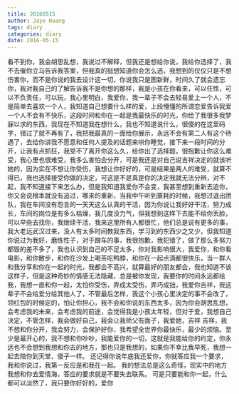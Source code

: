 ```yaml
---
title: 20160515
author: Jaye Huang
tags: diary
categories: diary
date: 2016-05-15
---
```


看不到你，我会胡思乱想，我说过不解释，但我还是想给你说，我给你选择了，我不去催你立马告诉我答案，但我真的挺想知道你会怎么选，我想到的仅仅只是不想伤害你，而不是你说的我去设计这一切，你说我只是图新鲜，时间久了就会遗忘你，我对我自己的了解告诉我不是你想的那样，我是小孩在你看来，可以任性，可以不负责任，可以玩，我心里明白，我爱你，我一辈子不会去轻易爱上一个人，不是简单去喜欢一个人，我知道自己想要什么样的爱，上段懵懂的所谓恋爱告诉我爱一个人不会有不快乐，这段时间和你在一起是我最快乐的时光，你给了我很多我梦寐以求的东西，我现在不知道我在想什么，我也不知道说什么，很傻的在这里码字，错过了就不再有了，我把我最真的一面给你展示，永远不会有第二人有这个待遇了，去给你讲我不愿意和任何人提及的话题来哄你睡觉，接下来一段时间的分开，让我有点抓狂，我受不了离开你这么久，给你出了选择题，很抱歉让你这么难受，我心里也很难受，我多么害怕会分开，可是我还是对自己说吉祥决定的就该听她的，因为实在不想让你受伤，我想让你好好的，可是结果是两人的难受，就算不得已，我也选择接受你做的决定，可这是不是真是你的决定我就无法分辨，对不起，我不知道接下来怎么办，但是我知道我爱你不会变，我甚至想到重新去追你，你又会说根本就没有追过，哪来的重新，当我中午听到噩耗的时候，我想过退出团队，我在车间没有怨言的一天天这么认真的干活，因为你说让我好好干活，努力成长，车间的岗位是有多么枯燥，我几度没力气，但我想到这样下去能不给你丢脸，可以早些去找你，我继续干活，我来这里所有人都很忙，他们总是说有更多的事，我大老远武汉过来，没人有太多时间教我东西，学习到的东西少之又少，但我知道你说过为我好，磨练性子，对于蹭车的事，我很抱歉，我犯错了，做了那么多努力都毁的差不多了，我也认识到自己的不足太多，你对我影响很大，我爱你，和你看电影，和你散步，和你在沙发上喝茶吃鸭脖，和你在一起点滴都很快乐，当一群人和我分享和你在一起的时光，我都会不高兴，就算最好的朋友都会，我也知道不该这样子，但是这种奇妙的情感无法隐藏，总是被你发现，我要你的时间永远都给我，我想一直和你一起，太怕你受伤，弄成太受伤，弄巧成拙，我爱你吉祥，我这辈子不会给爱分给其他人了，不管最后怎样，我这个小孩心里决定的事不会改了，领红包的时候定的，怕让你担心，我不会和你说的东西太多，因为你会胡思乱想，会考虑我的未来，会考虑我的前途，会觉得我是小孩太年轻，但对于爱，我想自己决定，不管怎样，我会做好自己，我会让我师父有面子，我爱她，吉祥
吉祥，我不想和你分开，我会努力，会保护好你，我希望全世界你最快乐，最少的烦恼。至少是最开心的，我不想和你吵吵，我能爱你的一切，这就是我能给你的约定，你永远也不会想到我想和你去的地方，那也只是我想的，如果你不幸比我早死，我想一起去陪你到天堂，傻子一样。
还记得你说年底我还爱你，你就答应我一个要求，我和你说过，我第一反应是和我在一起。
我的想法总是这么奇怪，现实中的地方我想和你去爱情海，答应的要求就是不要失去联系。
可是只要能和你一起，什么都可以淡然了，我只要你好好的，爱你
